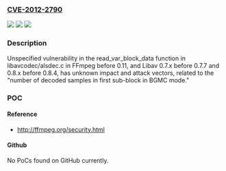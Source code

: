 ### [CVE-2012-2790](https://cve.mitre.org/cgi-bin/cvename.cgi?name=CVE-2012-2790)
![](https://img.shields.io/static/v1?label=Product&message=n%2Fa&color=blue)
![](https://img.shields.io/static/v1?label=Version&message=n%2Fa&color=blue)
![](https://img.shields.io/static/v1?label=Vulnerability&message=n%2Fa&color=brighgreen)

### Description

Unspecified vulnerability in the read_var_block_data function in libavcodec/alsdec.c in FFmpeg before 0.11, and Libav 0.7.x before 0.7.7 and 0.8.x before 0.8.4, has unknown impact and attack vectors, related to the "number of decoded samples in first sub-block in BGMC mode."

### POC

#### Reference
- http://ffmpeg.org/security.html

#### Github
No PoCs found on GitHub currently.

